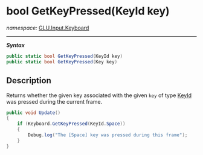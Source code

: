 ﻿# bool GetKeyPressed(KeyId key)
*namespace:* [GLU.Input.Keyboard](../keyboard.md)

---
***Syntax***
```csharp
public static bool GetKeyPressed(KeyId key)
public static bool GetKeyPressed(Key key)
```

## Description
Returns whether the given key associated with the given `key` of type [KeyId](./KeyId.md) was pressed during the current frame.

```csharp
public void Update()
{
    if (Keyboard.GetKeyPressed(KeyId.Space))
    {
        Debug.log("The [Space] key was pressed during this frame");
    }
}
```